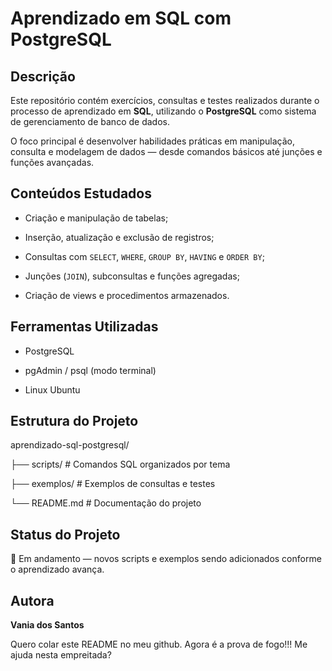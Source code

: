 # Aprendizado em SQL com PostgreSQL



## Descrição

Este repositório contém exercícios, consultas e testes realizados durante o processo de aprendizado em **SQL**, utilizando o **PostgreSQL** como sistema de gerenciamento de banco de dados.



O foco principal é desenvolver habilidades práticas em manipulação, consulta e modelagem de dados — desde comandos básicos até junções e funções avançadas.



## Conteúdos Estudados

- Criação e manipulação de tabelas;

- Inserção, atualização e exclusão de registros;

- Consultas com `SELECT`, `WHERE`, `GROUP BY`, `HAVING` e `ORDER BY`;

- Junções (`JOIN`), subconsultas e funções agregadas;

- Criação de views e procedimentos armazenados.



## Ferramentas Utilizadas

- PostgreSQL

- pgAdmin / psql (modo terminal)

- Linux Ubuntu



## Estrutura do Projeto

aprendizado-sql-postgresql/

├── scripts/          # Comandos SQL organizados por tema

├── exemplos/         # Exemplos de consultas e testes

└── README.md         # Documentação do projeto



## Status do Projeto

🚧 Em andamento — novos scripts e exemplos sendo adicionados conforme o aprendizado avança.



## Autora

**Vania dos Santos**



Quero colar este README no meu github. Agora é a prova de fogo!!! Me ajuda nesta empreitada?
